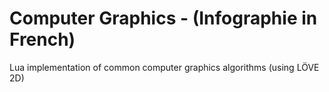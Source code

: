 # Computer Graphics - (Infographie in French)
Lua implementation of common computer graphics algorithms (using LÖVE 2D)
